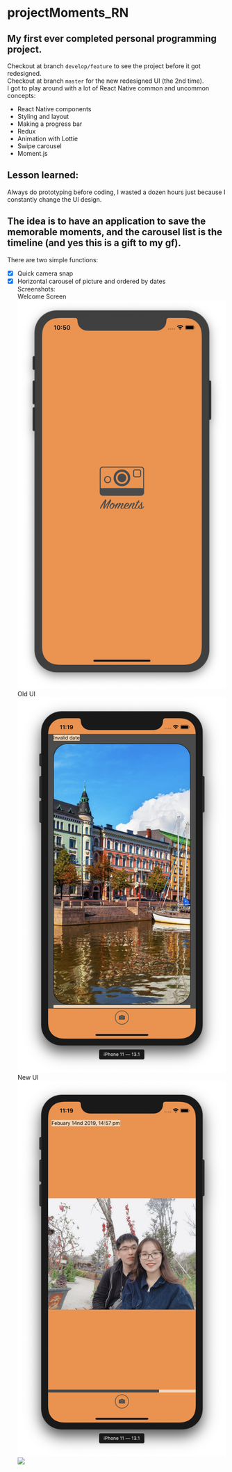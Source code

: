 # projectMoments_RN

## My first ever completed personal programming project.

Checkout at branch `develop/feature` to see the project before it got redesigned.
<br />
Checkout at branch `master` for the new redesigned UI (the 2nd time).
<br />
I got to play around with a lot of React Native common and uncommon concepts:

-   React Native components
-   Styling and layout
-   Making a progress bar
-   Redux
-   Animation with Lottie
-   Swipe carousel
-   Moment.js

## Lesson learned:

Always do prototyping before coding, I wasted a dozen hours just because I constantly change the UI design.

## The idea is to have an application to save the memorable moments, and the carousel list is the timeline (and yes this is a gift to my gf).

There are two simple functions:

-   [x] Quick camera snap
-   [x] Horizontal carousel of picture and ordered by dates
        <br />
        Screenshots:
        <br />
        Welcome Screen
        <img src="Images/Welcome.png">
        Old UI
        <img src="Images/Before.19.07.png">
        New UI
        <img src="Images/After.png">
        ![](Moment.gif)
